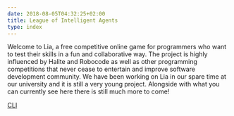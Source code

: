 ```yaml
---
date: 2018-08-05T04:32:25+02:00
title: League of Intelligent Agents
type: index
---
```


Welcome to Lia, a free competitive online game for programmers who want to test their skills in a fun and collaborative way. The project is highly influenced by Halite and Robocode as well as other programming competitions that never cease to entertain and improve software development community. We have been working on Lia in our spare time at our university and it is still a very young project. Alongside with what you can currently see here there is still much more to come!

[CLI](/getting-started/cli)
